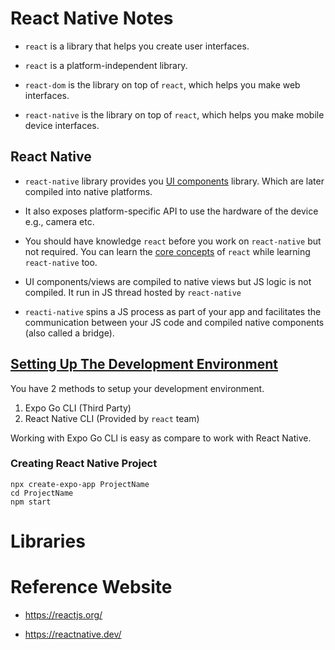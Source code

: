 # React Native Notes

- `react` is a library that helps you create user interfaces.

- `react` is a platform-independent library.

- `react-dom` is the library on top of `react`, which helps you make web interfaces.

- `react-native` is the library on top of `react`, which helps you make mobile device interfaces.


## React Native

- `react-native` library provides you [UI components](https://reactnative.dev/docs/components-and-apis) library. Which are later compiled into native platforms.

- It also exposes platform-specific API to use the hardware of the device e.g., camera etc. 

- You should have knowledge `react` before you work on `react-native` but not required. You can learn the [core concepts](https://reactnative.dev/docs/intro-react) of `react` while learning `react-native` too.

- UI components/views are compiled to native views but JS logic is not compiled. It run in JS thread hosted by `react-native`

- `reacti-native` spins a JS process as part of your app and facilitates the communication between your JS code and compiled native components (also called a bridge).

## [Setting Up The Development Environment](https://reactnative.dev/docs/environment-setup)

You have 2 methods to setup your development environment.

1. Expo Go CLI (Third Party)
2. React Native CLI (Provided by `react` team)

Working with Expo Go CLI is easy as compare to work with React Native.

### Creating React Native Project

```
npx create-expo-app ProjectName
cd ProjectName
npm start
```


# Libraries


# Reference Website

- https://reactjs.org/

- https://reactnative.dev/

